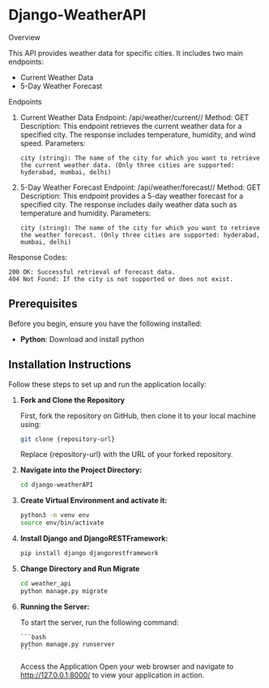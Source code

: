 # Django-WeatherAPI

Overview

This API provides weather data for specific cities. It includes two main endpoints:

-   Current Weather Data
-   5-Day Weather Forecast

Endpoints

1.  Current Weather Data
    Endpoint: /api/weather/current/<city>/ Method: GET Description: This endpoint retrieves the current weather data for a specified city. The response includes temperature, humidity, and wind speed. Parameters:

        city (string): The name of the city for which you want to retrieve the current weather data. (Only three cities are supported: hyderabad, mumbai, delhi)

2.  5-Day Weather Forecast
    Endpoint: /api/weather/forecast/<city>/ Method: GET Description: This endpoint provides a 5-day weather forecast for a specified city. The response includes daily weather data such as temperature and humidity. Parameters:

        city (string): The name of the city for which you want to retrieve the weather forecast. (Only three cities are supported: hyderabad, mumbai, delhi)

Response Codes:

    200 OK: Successful retrieval of forecast data.
    404 Not Found: If the city is not supported or does not exist.

## Prerequisites

Before you begin, ensure you have the following installed:

-   **Python**: Download and install python

## Installation Instructions

Follow these steps to set up and run the application locally:

1.  **Fork and Clone the Repository**

    First, fork the repository on GitHub, then clone it to your local machine using:

    ```bash
    git clone {repository-url}
    ```

    Replace {repository-url} with the URL of your forked repository.

2.  **Navigate into the Project Directory:**

    ```bash
    cd django-weatherAPI
    ```

3.  **Create Virtual Environment and activate it:**

    ```bash
    python3 -m venv env
    source env/bin/activate
    ```

4.  **Install Django and DjangoRESTFramework:**

    ```bash
    pip install django djangorestframework
    ```

5.  **Change Directory and Run Migrate**

    ```bash
    cd weather_api
    python manage.py migrate
    ```

6.  **Running the Server:**

    To start the server, run the following command:

        ```bash
        python manage.py runserver
        ```

    Access the Application Open your web browser and navigate to http://127.0.0.1:8000/ to view your application in action.
